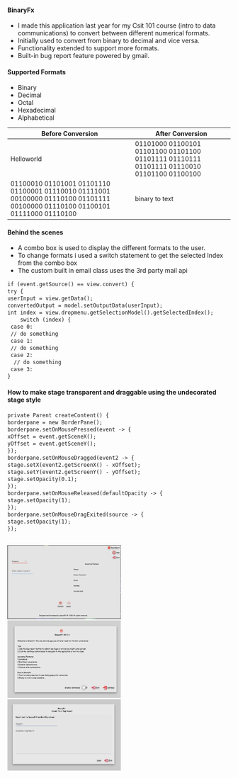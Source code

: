 #### BinaryFx
* I made this application last year for my Csit 101 course (intro to data communications) to convert between different numerical formats.
* Initially used to convert from binary to decimal and vice versa.
* Functionality extended to support more formats.
* Built-in bug report feature powered by gmail.


#### Supported Formats 
* Binary
* Decimal
* Octal
* Hexadecimal 
* Alphabetical 



Before Conversion | After Conversion
----|-------
Helloworld|01101000 01100101 01101100 01101100 01101111 01110111 01101111 01110010 01101100 01100100 
01100010 01101001 01101110 01100001 01110010 01111001 00100000 01110100 01101111 00100000 01110100 01100101 01111000 01110100|binary to text

#### Behind the scenes
* A combo box is used to display the different formats to the user.
* To change formats i used a switch statement to get the selected Index from the combo box 
* The custom built in email class uses the 3rd party mail api



```
if (event.getSource() == view.convert) {
try {
userInput = view.getData();
convertedOutput = model.setOutputData(userInput);
int index = view.dropmenu.getSelectionModel().getSelectedIndex();
	switch (index) {
 case 0:
 // do something
 case 1:
 // do something
 case 2:
  // do something
 case 3:
}
```

#### How to make stage transparent and draggable using the undecorated stage style 

```
private Parent createContent() {
borderpane = new BorderPane();
borderpane.setOnMousePressed(event -> {
xOffset = event.getSceneX();
yOffset = event.getSceneY();
});
borderpane.setOnMouseDragged(event2 -> {
stage.setX(event2.getScreenX() - xOffset);
stage.setY(event2.getScreenY() - yOffset);
stage.setOpacity(0.1);
});
borderpane.setOnMouseReleased(defaultOpacity -> {
stage.setOpacity(1);
});
borderpane.setOnMouseDragExited(source -> {
stage.setOpacity(1);
});
	
```

<p float="centered">
  <img src="https://github.com/shavar67/FormatConversion/blob/master/mainview.jpg" width="256" />
  <img src="https://github.com/shavar67/FormatConversion/blob/master/splashscreen.jpg" width="256" /> 
  <img src="https://github.com/shavar67/FormatConversion/blob/master/email.jpg" width="256" />
</p>
